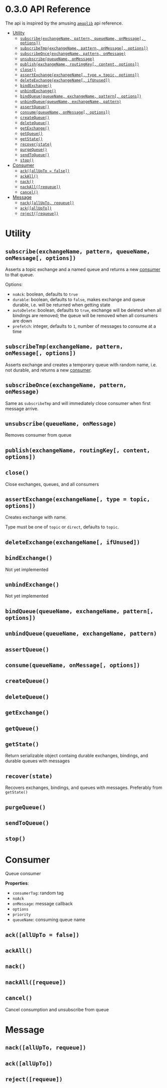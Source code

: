<!-- version -->
# 0.3.0 API Reference
<!-- versionstop -->

The api is inspired by the amusing [`amqplib`](https://github.com/squaremo/amqp.node) api reference.

<!-- toc -->

- [Utility](#utility)
  - [`subscribe(exchangeName, pattern, queueName, onMessage[, options])`](#subscribeexchangename-pattern-queuename-onmessage-options)
  - [`subscribeTmp(exchangeName, pattern, onMessage[, options])`](#subscribetmpexchangename-pattern-onmessage-options)
  - [`subscribeOnce(exchangeName, pattern, onMessage)`](#subscribeonceexchangename-pattern-onmessage)
  - [`unsubscribe(queueName, onMessage)`](#unsubscribequeuename-onmessage)
  - [`publish(exchangeName, routingKey[, content, options])`](#publishexchangename-routingkey-content-options)
  - [`close()`](#close)
  - [`assertExchange(exchangeName[, type = topic, options])`](#assertexchangeexchangename-type--topic-options)
  - [`deleteExchange(exchangeName[, ifUnused])`](#deleteexchangeexchangename-ifunused)
  - [`bindExchange()`](#bindexchange)
  - [`unbindExchange()`](#unbindexchange)
  - [`bindQueue(queueName, exchangeName, pattern[, options])`](#bindqueuequeuename-exchangename-pattern-options)
  - [`unbindQueue(queueName, exchangeName, pattern)`](#unbindqueuequeuename-exchangename-pattern)
  - [`assertQueue()`](#assertqueue)
  - [`consume(queueName, onMessage[, options])`](#consumequeuename-onmessage-options)
  - [`createQueue()`](#createqueue)
  - [`deleteQueue()`](#deletequeue)
  - [`getExchange()`](#getexchange)
  - [`getQueue()`](#getqueue)
  - [`getState()`](#getstate)
  - [`recover(state)`](#recoverstate)
  - [`purgeQueue()`](#purgequeue)
  - [`sendToQueue()`](#sendtoqueue)
  - [`stop()`](#stop)
- [Consumer](#consumer)
  - [`ack([allUpTo = false])`](#ackallupto--false)
  - [`ackAll()`](#ackall)
  - [`nack()`](#nack)
  - [`nackAll([requeue])`](#nackallrequeue)
  - [`cancel()`](#cancel)
- [Message](#message)
  - [`nack([allUpTo, requeue])`](#nackallupto-requeue)
  - [`ack([allUpTo])`](#ackallupto)
  - [`reject([requeue])`](#rejectrequeue)

<!-- tocstop -->

# Utility

## `subscribe(exchangeName, pattern, queueName, onMessage[, options])`
Asserts a topic exchange and a named queue and returns a new [consumer](#consumer) to that queue.

Options:
- `noAck`: boolean, defaults to `true`
- `durable`: boolean, defaults to `false`, makes exchange and queue durable, i.e. will be returned when getting state
- `autoDelete`: boolean, defaults to `true`, exchange will be deleted when all bindings are removed; the queue will be removed when all consumers are down
- `prefetch`: integer, defaults to `1`, number of messages to consume at a time

## `subscribeTmp(exchangeName, pattern, onMessage[, options])`
Asserts exchange and creates a temporary queue with random name, i.e. not durable, and returns a new [consumer](#consumer).

## `subscribeOnce(exchangeName, pattern, onMessage)`
Same as `subscribeTmp` and will immediately close consumer when first message arrive.

## `unsubscribe(queueName, onMessage)`
Removes consumer from queue

## `publish(exchangeName, routingKey[, content, options])`

## `close()`
Close exchanges, queues, and all consumers

## `assertExchange(exchangeName[, type = topic, options])`
Creates exchange with name.

Type must be one of `topic` or `direct`, defaults to `topic`.

## `deleteExchange(exchangeName[, ifUnused])`

## `bindExchange()`
Not yet implemented

## `unbindExchange()`
Not yet implemented

## `bindQueue(queueName, exchangeName, pattern[, options])`
## `unbindQueue(queueName, exchangeName, pattern)`

## `assertQueue()`
## `consume(queueName, onMessage[, options])`
## `createQueue()`
## `deleteQueue()`

## `getExchange()`
## `getQueue()`

## `getState()`
Return serializable object containg durable exchanges, bindings, and durable queues with messages

## `recover(state)`
Recovers exchanges, bindings, and queues with messages. Preferably from `getState()`

## `purgeQueue()`
## `sendToQueue()`
## `stop()`

# Consumer

Queue consumer

**Properties**:
- `consumerTag`: random tag
- `noAck`
- `onMessage`: message callback
- `options`
- `priority`
- `queueName`: consuming queue name

## `ack([allUpTo = false])`
## `ackAll()`
## `nack()`
## `nackAll([requeue])`
## `cancel()`
Cancel consumption and unsubscribe from queue

# Message

## `nack([allUpTo, requeue])`
## `ack([allUpTo])`
## `reject([requeue])`

